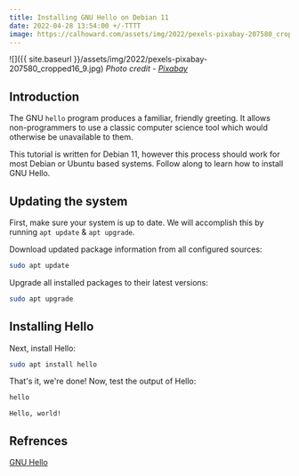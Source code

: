 ```yaml
---
title: Installing GNU Hello on Debian 11
date: 2022-04-28 13:54:00 +/-TTTT
image: https://calhoward.com/assets/img/2022/pexels-pixabay-207580_cropped16_9.jpg
---
```


![]({{ site.baseurl }}/assets/img/2022/pexels-pixabay-207580_cropped16_9.jpg)
*Photo credit - [Pixabay](https://www.pexels.com/@pixabay/)*

## Introduction

The GNU `hello` program produces a familiar, friendly greeting. It allows non-programmers to use a classic computer science tool which would otherwise be unavailable to them. 

This tutorial is written for Debian 11, however this process should work for most Debian or Ubuntu based systems. Follow along to learn how to install GNU Hello.

## Updating the system

First, make sure your system is up to date. We will accomplish this by running `apt update` & `apt upgrade`.

Download updated package information from all configured sources:

``` bash
sudo apt update
```

Upgrade all installed packages to their latest versions:

``` bash
sudo apt upgrade
```
## Installing Hello

Next, install Hello:

``` bash
sudo apt install hello
```

That's it, we're done! Now, test the output of Hello:

``` bash
hello
```
```
Hello, world!
```
## Refrences
[GNU Hello](https://packages.debian.org/sid/hello)